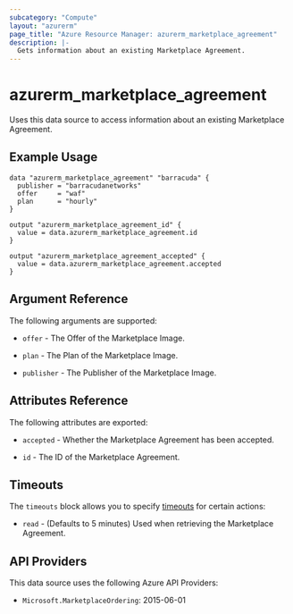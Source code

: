 ```yaml
---
subcategory: "Compute"
layout: "azurerm"
page_title: "Azure Resource Manager: azurerm_marketplace_agreement"
description: |-
  Gets information about an existing Marketplace Agreement.
---
```


# azurerm_marketplace_agreement

Uses this data source to access information about an existing Marketplace Agreement.

## Example Usage

```hcl
data "azurerm_marketplace_agreement" "barracuda" {
  publisher = "barracudanetworks"
  offer     = "waf"
  plan      = "hourly"
}

output "azurerm_marketplace_agreement_id" {
  value = data.azurerm_marketplace_agreement.id
}

output "azurerm_marketplace_agreement_accepted" {
  value = data.azurerm_marketplace_agreement.accepted
}
```

## Argument Reference

The following arguments are supported:

* `offer` - The Offer of the Marketplace Image.

* `plan` - The Plan of the Marketplace Image.

* `publisher` - The Publisher of the Marketplace Image.

## Attributes Reference

The following attributes are exported:

* `accepted` - Whether the Marketplace Agreement has been accepted.

* `id` - The ID of the Marketplace Agreement.

## Timeouts

The `timeouts` block allows you to specify [timeouts](https://www.terraform.io/language/resources/syntax#operation-timeouts) for certain actions:

* `read` - (Defaults to 5 minutes) Used when retrieving the Marketplace Agreement.

## API Providers
<!-- This section is generated, changes will be overwritten -->
This data source uses the following Azure API Providers:

* `Microsoft.MarketplaceOrdering`: 2015-06-01
